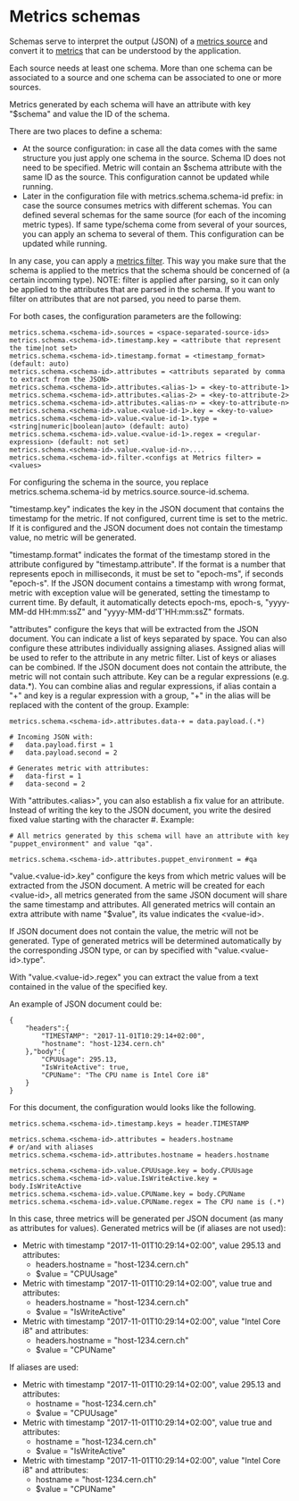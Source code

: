 # Metrics schemas

Schemas serve to interpret the output (JSON) of a [metrics source](metric-sources.md) and convert it to [metrics](metrics.md) that can be understood by the application. 

Each source needs at least one schema. More than one schema can be associated to a source and one schema can be associated to one or more sources.

Metrics generated by each schema will have an attribute with key "$schema" and value the ID of the schema.

There are two places to define a schema:
* At the source configuration: in case all the data comes with the same structure you just apply one schema in the source. 
Schema ID does not need to be specified. Metric will contain an $schema attribute with the same ID as the source.
This configuration cannot be updated while running.
* Later in the configuration file with metrics.schema.schema-id prefix: in case the source consumes metrics with different schemas. 
You can defined several schemas for the same source (for each of the incoming metric types). 
If same type/schema come from several of your sources, you can apply an schema to several of them.
This configuration can be updated while running.   

In any case, you can apply a [metrics filter](metrics-filter.md). This way you make sure that the schema is applied to the metrics that the schema should be concerned of (a certain incoming type).
NOTE: filter is applied after parsing, so it can only be applied to the attributes that are parsed in the schema. If you want to filter on attributes that are not parsed, you need to parse them. 

For both cases, the configuration parameters are the following:

```
metrics.schema.<schema-id>.sources = <space-separated-source-ids>
metrics.schema.<schema-id>.timestamp.key = <attribute that represent the time|not set>
metrics.schema.<schema-id>.timestamp.format = <timestamp_format> (default: auto)
metrics.schema.<schema-id>.attributes = <attributs separated by comma to extract from the JSON>
metrics.schema.<schema-id>.attributes.<alias-1> = <key-to-attribute-1>
metrics.schema.<schema-id>.attributes.<alias-2> = <key-to-attribute-2>
metrics.schema.<schema-id>.attributes.<alias-n> = <key-to-attribute-n>
metrics.schema.<schema-id>.value.<value-id-1>.key = <key-to-value>
metrics.schema.<schema-id>.value.<value-id-1>.type = <string|numeric|boolean|auto> (default: auto)
metrics.schema.<schema-id>.value.<value-id-1>.regex = <regular-expression> (default: not set)
metrics.schema.<schema-id>.value.<value-id-n>....
metrics.schema.<schema-id>.filter.<configs at Metrics filter> = <values>
```

For configuring the schema in the source, you replace metrics.schema.schema-id by metrics.source.source-id.schema.

"timestamp.key" indicates the key in the JSON document that contains the timestamp for the metric. If not configured, current time is set to the metric. If it is configured and the JSON document does not contain the timestamp value, no metric will be generated.

"timestamp.format" indicates the format of the timestamp stored in the attribute configured by "timestamp.attribute". If the format is a number that represents epoch in milliseconds, it must be set to "epoch-ms", if seconds "epoch-s". If the JSON document contains a timestamp with wrong format, metric with exception value will be generated, setting the timestamp to current time. By default, it automatically detects epoch-ms, epoch-s, "yyyy-MM-dd HH:mm:ssZ" and "yyyy-MM-dd'T'HH:mm:ssZ" formats.

"attributes" configure the keys that will be extracted from the JSON document. You can indicate a list of keys separated by space.
You can also configure these attributes individually assigning aliases. Assigned alias will be used to refer to the attribute in any metric filter. 
List of keys or aliases can be combined.
If the JSON document does not contain the attribute, the metric will not contain such attribute.
Key can be a regular expressions (e.g. data.*). You can combine alias and regular expressions, if alias contain a "+" and key is a regular expression with a group, "+" in the alias will be replaced with the content of the group. Example:

```
metrics.schema.<schema-id>.attributes.data-+ = data.payload.(.*)

# Incoming JSON with:
#   data.payload.first = 1
#   data.payload.second = 2

# Generates metric with attributes:
#   data-first = 1
#   data-second = 2
```

With "attributes.&lt;alias>", you can also establish a fix value for an attribute. Instead of writing the key to the JSON document, you write the desired fixed value starting with the character #. Example:

```
# All metrics generated by this schema will have an attribute with key "puppet_environment" and value "qa".

metrics.schema.<schema-id>.attributes.puppet_environment = #qa
```

"value.&lt;value-id>.key" configure the keys from which metric values will be extracted from the JSON document. A metric will be created for each &lt;value-id>, all metrics generated from the same JSON document will share the same timestamp and attributes. All generated metrics will contain an extra attribute with name "$value", its value indicates the &lt;value-id>. 

If JSON document does not contain the value, the metric will not be generated. Type of generated metrics will be determined automatically by the corresponding JSON type, or can by specified with "value.&lt;value-id>.type".

With "value.&lt;value-id>.regex" you can extract the value from a text contained in the value of the specified key.

An example of JSON document could be:

```
{
	"headers":{
		"TIMESTAMP": "2017-11-01T10:29:14+02:00",
		"hostname": "host-1234.cern.ch"
	},"body":{
		"CPUUsage": 295.13,
		"IsWriteActive": true,
		"CPUName": "The CPU name is Intel Core i8"
	}
}
```

For this document, the configuration would looks like the following.

```
metrics.schema.<schema-id>.timestamp.keys = header.TIMESTAMP

metrics.schema.<schema-id>.attributes = headers.hostname
# or/and with aliases
metrics.schema.<schema-id>.attributes.hostname = headers.hostname

metrics.schema.<schema-id>.value.CPUUsage.key = body.CPUUsage
metrics.schema.<schema-id>.value.IsWriteActive.key = body.IsWriteActive
metrics.schema.<schema-id>.value.CPUName.key = body.CPUName
metrics.schema.<schema-id>.value.CPUName.regex = The CPU name is (.*)
```

In this case, three metrics will be generated per JSON document (as many as attributes for values). Generated metrics will be (if aliases are not used):
* Metric with timestamp "2017-11-01T10:29:14+02:00", value 295.13 and attributes:
  * headers.hostname = "host-1234.cern.ch"
  * $value = "CPUUsage"
* Metric with timestamp "2017-11-01T10:29:14+02:00", value true and attributes:
  * headers.hostname = "host-1234.cern.ch"
  * $value = "IsWriteActive"
* Metric with timestamp "2017-11-01T10:29:14+02:00", value "Intel Core i8" and attributes:
  * headers.hostname = "host-1234.cern.ch"
  * $value = "CPUName"

If aliases are used:
* Metric with timestamp "2017-11-01T10:29:14+02:00", value 295.13 and attributes:
  * hostname = "host-1234.cern.ch"
  * $value = "CPUUsage"
* Metric with timestamp "2017-11-01T10:29:14+02:00", value true and attributes:
  * hostname = "host-1234.cern.ch"
  * $value = "IsWriteActive"
* Metric with timestamp "2017-11-01T10:29:14+02:00", value "Intel Core i8" and attributes:
  * hostname = "host-1234.cern.ch"
  * $value = "CPUName"
